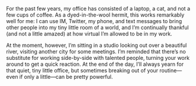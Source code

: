 

For the past few years, my office has consisted of a laptop, a cat, and not a few cups of coffee. As a
dyed-in-the-wool hermit, this works remarkably well for me: I can use IM, Twitter, my phone, and text messages
to bring other people into my tiny little room of a world, and I’m continually thankful (and not a little
amazed) at how virtual I’m allowed to be in my work.

At the moment, however, I’m sitting in a studio looking out over a beautiful river, visiting another city
for some meetings. I’m reminded that there’s no substitute for working side-by-side with talented people,
turning your work around to get a quick reaction. At the end of the day, I’ll always yearn for that quiet,
tiny little office, but sometimes breaking out of your routine—even if only a little—can be pretty
powerful. 